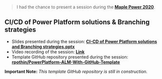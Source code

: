 > I had the chance to present a session during the [**Maple Power 2020**](https://events.powercommunity.com/maple-power-2020/).

## CI/CD of Power Platform solutions & Branching strategies

- Slides presented during the session: [**CI-CD of Power Platform solutions and Branching strategies.pptx**]()
- Video recording of the session: [**Link**]()
- Template GitHub repository presented during the session: [**rpothin/PowerPlatform-ALM-With-GitHub-Template**](https://github.com/rpothin/PowerPlatform-ALM-With-GitHub-Template)

**Important Note:** *This template GitHub repository is still in construction.*